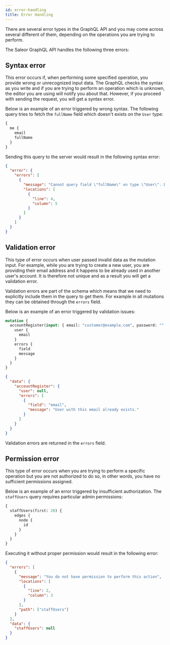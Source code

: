```yaml
---
id: error-handling
title: Error Handling
---
```


There are several error types in the GraphQL API and you may come across several different of them, depending on the operations you are trying to perform.

The Saleor GraphQL API handles the following three errors:

## Syntax error

This error occurs if, when performing some specified operation, you provide wrong or unrecognized input data. The GraphQL checks the syntax as you write and if you are trying to perform an operation which is unknown, the editor you are using will notify you about that. However, if you proceed with sending the request, you will get a syntax error.

Below is an example of an error triggered by wrong syntax. The following query tries to fetch the `fullName` field which doesn't exists on the `User` type:

```graphql
{
  me {
    email
    fullName
  }
}
```

Sending this query to the server would result in the following syntax error:

```json
{
  "error": {
    "errors": [
      {
        "message": "Cannot query field \"fullName\" on type \"User\". Did you mean \"firstName\" or \"lastName\"?",
        "locations": [
          {
            "line": 4,
            "column": 5
          }
        ]
      }
    ]
  }
}
```

## Validation error

This type of error occurs when user passed invalid data as the mutation input. For example, while you are trying to create a new user, you are providing their email address and it happens to be already used in another user's account. It is therefore not unique and as a result you will get a validation error.

Validation errors are part of the schema which means that we need to explicitly include them in the query to get them. For example in all mutations they can be obtained through the `errors` field.

Below is an example of an error triggered by validation issues:

```graphql
mutation {
  accountRegister(input: { email: "customer@example.com", password: "" }) {
    user {
      email
    }
    errors {
      field
      message
    }
  }
}
```

```json
{
  "data": {
    "accountRegister": {
      "user": null,
      "errors": [
        {
          "field": "email",
          "message": "User with this email already exists."
        }
      ]
    }
  }
}
```

Validation errors are returned in the `errors` field.

## Permission error

This type of error occurs when you are trying to perform a specific operation but you are not authorized to do so, in other words, you have no sufficient permissions assigned.

Below is an example of an error triggered by insufficient authorization. The `staffUsers` query requires particular admin permissions:

```graphql
{
  staffUsers(first: 20) {
    edges {
      node {
        id
      }
    }
  }
}
```

Executing it without proper permission would result in the following error:

```json
{
  "errors": [
    {
      "message": "You do not have permission to perform this action",
      "locations": [
        {
          "line": 2,
          "column": 3
        }
      ],
      "path": ["staffUsers"]
    }
  ],
  "data": {
    "staffUsers": null
  }
}
```
